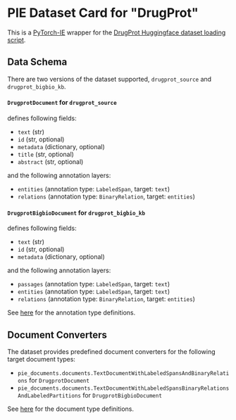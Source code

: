 # PIE Dataset Card for "DrugProt"

This is a [PyTorch-IE](https://github.com/ChristophAlt/pytorch-ie) wrapper for the
[DrugProt Huggingface dataset loading script](https://huggingface.co/datasets/bigbio/drugprot).

## Data Schema

There are two versions of the dataset supported, `drugprot_source` and `drugprot_bigbio_kb`.

#### `DrugprotDocument` for `drugprot_source`

defines following fields:

- `text` (str)
- `id` (str, optional)
- `metadata` (dictionary, optional)
- `title` (str, optional)
- `abstract` (str, optional)

and the following annotation layers:

- `entities` (annotation type: `LabeledSpan`, target: `text`)
- `relations` (annotation type: `BinaryRelation`, target: `entities`)

#### `DrugprotBigbioDocument` for `drugprot_bigbio_kb`

defines following fields:

- `text` (str)
- `id` (str, optional)
- `metadata` (dictionary, optional)

and the following annotation layers:

- `passages` (annotation type: `LabeledSpan`, target: `text`)
- `entities` (annotation type: `LabeledSpan`, target: `text`)
- `relations` (annotation type: `BinaryRelation`, target: `entities`)

See [here](https://github.com/ArneBinder/pie-documents/blob/main/src/pie_documents/annotations.py) for the annotation
type definitions.

## Document Converters

The dataset provides predefined document converters for the following target document types:

- `pie_documents.documents.TextDocumentWithLabeledSpansAndBinaryRelations` for `DrugprotDocument`
- `pie_documents.documents.TextDocumentWithLabeledSpansBinaryRelationsAndLabeledPartitions` for `DrugprotBigbioDocument`

See [here](https://github.com/ArneBinder/pie-documents/blob/main/src/pie_documents/documents.py) for the document type
definitions.
